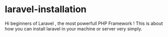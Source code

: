 # laravel-installation
Hi beginners of Laravel , the most powerfull PHP Framework ! This is about how you can install laravel in your machine or server very simply.
